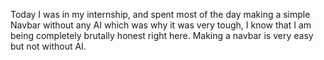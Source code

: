 Today I was in my internship, and spent most of the day making a simple Navbar without any AI which was why it was very tough, I know that I am being completely brutally honest right here. Making a navbar is very easy but not without AI.
